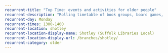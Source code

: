 ```yaml
---
recurrent-title: "Top Time: events and activities for older people"
recurrent-description: "Rolling timetable of book groups, board games, talks and craft activities."
recurrent-day: Monday
recurrent-times: 1300-1400
recurrent-location: shotley
recurrent-location-display-name: Shotley (Suffolk Libraries Local)
recurrent-location-display-url: /branches/shotley/
recurrent-category: older
---
```


